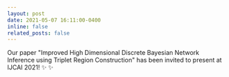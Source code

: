 ```yaml
---
layout: post
date: 2021-05-07 16:11:00-0400
inline: false
related_posts: false
---
```


Our paper "Improved High Dimensional Discrete Bayesian Network Inference using Triplet Region Construction" has been invited to present at IJCAI 2021! :sparkles: :sparkles:

